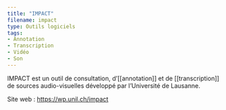 ```yaml
---
title: "IMPACT"
filename: impact
type: Outils logiciels
tags:
- Annotation
- Transcription
- Vidéo
- Son
---
```


IMPACT est un outil de consultation, d’[[annotation]] et de [[transcription]] de sources audio-visuelles développé par l’Université de Lausanne.

Site web : <https://wp.unil.ch/impact>

